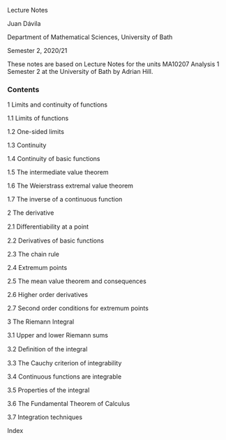 Lecture Notes

Juan Dávila

Department of Mathematical Sciences, University of Bath

Semester 2, 2020/21

These notes are based on Lecture Notes for the units MA10207 Analysis 1 Semester 2 at the University of Bath by Adrian Hill.

### Contents

1 Limits and continuity of functions

1.1 Limits of functions

1.2 One-sided limits

1.3 Continuity

1.4 Continuity of basic functions

1.5 The intermediate value theorem

1.6 The Weierstrass extremal value theorem

1.7 The inverse of a continuous function

2 The derivative

2.1 Diﬀerentiability at a point

2.2 Derivatives of basic functions

2.3 The chain rule

2.4 Extremum points

2.5 The mean value theorem and consequences

2.6 Higher order derivatives

2.7 Second order conditions for extremum points

3 The Riemann Integral

3.1 Upper and lower Riemann sums

3.2 Deﬁnition of the integral

3.3 The Cauchy criterion of integrability

3.4 Continuous functions are integrable

3.5 Properties of the integral

3.6 The Fundamental Theorem of Calculus

3.7 Integration techniques

Index
